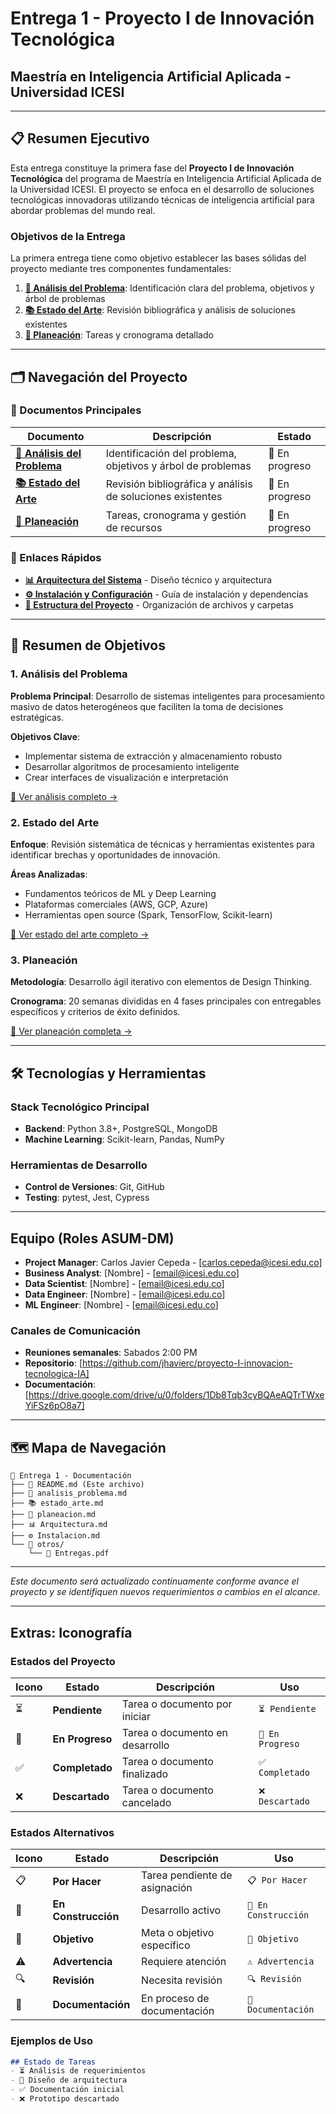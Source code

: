 # Entrega 1 - Proyecto I de Innovación Tecnológica
## Maestría en Inteligencia Artificial Aplicada - Universidad ICESI

---

## 📋 Resumen Ejecutivo

Esta entrega constituye la primera fase del **Proyecto I de Innovación Tecnológica** del programa de Maestría en Inteligencia Artificial Aplicada de la Universidad ICESI. El proyecto se enfoca en el desarrollo de soluciones tecnológicas innovadoras utilizando técnicas de inteligencia artificial para abordar problemas del mundo real.

### Objetivos de la Entrega

La primera entrega tiene como objetivo establecer las bases sólidas del proyecto mediante tres componentes fundamentales:

1. **[🎯 Análisis del Problema](analisis_problema.md)**: Identificación clara del problema, objetivos y árbol de problemas
2. **[📚 Estado del Arte](estado_arte.md)**: Revisión bibliográfica y análisis de soluciones existentes  
3. **[📅 Planeación](planeacion.md)**: Tareas y cronograma detallado

---

## 🗂️ Navegación del Proyecto

### 📖 Documentos Principales

| Documento | Descripción | Estado |
|-----------|-------------|--------|
| **[🎯 Análisis del Problema](analisis_problema.md)** | Identificación del problema, objetivos y árbol de problemas | 🔄 En progreso |
| **[📚 Estado del Arte](estado_arte.md)** | Revisión bibliográfica y análisis de soluciones existentes | 🔄 En progreso |
| **[📅 Planeación](planeacion.md)** | Tareas, cronograma y gestión de recursos | 🔄 En progreso |

### 🔗 Enlaces Rápidos

- **[📊 Arquitectura del Sistema](arquitectura.md)** - Diseño técnico y arquitectura
- **[⚙️ Instalación y Configuración](instalacion.md)** - Guía de instalación y dependencias
- **[📁 Estructura del Proyecto](../../estructura_proyecto.md)** - Organización de archivos y carpetas

---

## 🎯 Resumen de Objetivos

### 1. Análisis del Problema
**Problema Principal**: Desarrollo de sistemas inteligentes para procesamiento masivo de datos heterogéneos que faciliten la toma de decisiones estratégicas.

**Objetivos Clave**:
- Implementar sistema de extracción y almacenamiento robusto
- Desarrollar algoritmos de procesamiento inteligente
- Crear interfaces de visualización e interpretación

[📖 Ver análisis completo →](analisis_problema.md)

### 2. Estado del Arte
**Enfoque**: Revisión sistemática de técnicas y herramientas existentes para identificar brechas y oportunidades de innovación.

**Áreas Analizadas**:
- Fundamentos teóricos de ML y Deep Learning
- Plataformas comerciales (AWS, GCP, Azure)
- Herramientas open source (Spark, TensorFlow, Scikit-learn)

[📖 Ver estado del arte completo →](estado_arte.md)

### 3. Planeación
**Metodología**: Desarrollo ágil iterativo con elementos de Design Thinking.

**Cronograma**: 20 semanas divididas en 4 fases principales con entregables específicos y criterios de éxito definidos.

[📖 Ver planeación completa →](planeacion.md)

---

## 🛠️ Tecnologías y Herramientas

### Stack Tecnológico Principal
- **Backend**: Python 3.8+, PostgreSQL, MongoDB
- **Machine Learning**: Scikit-learn, Pandas, NumPy

### Herramientas de Desarrollo
- **Control de Versiones**: Git, GitHub
- **Testing**: pytest, Jest, Cypress

---

## Equipo (Roles ASUM-DM)

- **Project Manager**: Carlos Javier Cepeda - [carlos.cepeda@icesi.edu.co]
- **Business Analyst**: [Nombre] - [email@icesi.edu.co]
- **Data Scientist**: [Nombre] - [email@icesi.edu.co]
- **Data Engineer**: [Nombre] - [email@icesi.edu.co]
- **ML Engineer**: [Nombre] - [email@icesi.edu.co]

### Canales de Comunicación
- **Reuniones semanales**: Sabados 2:00 PM
- **Repositorio**: [https://github.com/jhavierc/proyecto-I-innovacion-tecnologica-IA]
- **Documentación**: [https://drive.google.com/drive/u/0/folders/1Db8Tqb3cyBQAeAQTrTWxeYiFSz6pO8a7]

---


## 🗺️ Mapa de Navegación

```
📁 Entrega 1 - Documentación
├── 📄 README.md (Este archivo)
├── 🎯 analisis_problema.md
├── 📚 estado_arte.md
├── 📅 planeacion.md
├── 📊 Arquitectura.md
├── ⚙️ Instalacion.md
└── 📁 otros/
    └── 📄 Entregas.pdf
```

---

*Este documento será actualizado continuamente conforme avance el proyecto y se identifiquen nuevos requerimientos o cambios en el alcance.*

---

## Extras: Iconografía

### Estados del Proyecto

| Icono | Estado | Descripción | Uso |
|-------|--------|-------------|-----|
| ⏳ | **Pendiente** | Tarea o documento por iniciar | `⏳ Pendiente` |
| 🔄 | **En Progreso** | Tarea o documento en desarrollo | `🔄 En Progreso` |
| ✅ | **Completado** | Tarea o documento finalizado | `✅ Completado` |
| ❌ | **Descartado** | Tarea o documento cancelado | `❌ Descartado` |

### Estados Alternativos

| Icono | Estado | Descripción | Uso |
|-------|--------|-------------|-----|
| 📋 | **Por Hacer** | Tarea pendiente de asignación | `📋 Por Hacer` |
| 🚧 | **En Construcción** | Desarrollo activo | `🚧 En Construcción` |
| 🎯 | **Objetivo** | Meta o objetivo específico | `🎯 Objetivo` |
| ⚠️ | **Advertencia** | Requiere atención | `⚠️ Advertencia` |
| 🔍 | **Revisión** | Necesita revisión | `🔍 Revisión` |
| 📝 | **Documentación** | En proceso de documentación | `📝 Documentación` |

### Ejemplos de Uso

```markdown
## Estado de Tareas
- ⏳ Análisis de requerimientos
- 🔄 Diseño de arquitectura  
- ✅ Documentación inicial
- ❌ Prototipo descartado
```

